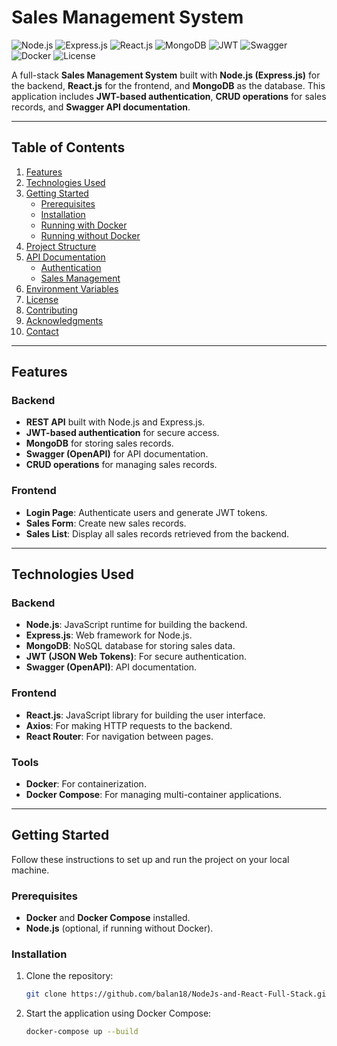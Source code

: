 # Sales Management System

![Node.js](https://img.shields.io/badge/Node.js-14.x-green)
![Express.js](https://img.shields.io/badge/Express.js-4.x-blue)
![React.js](https://img.shields.io/badge/React.js-17.x-61DAFB)
![MongoDB](https://img.shields.io/badge/MongoDB-5.x-green)
![JWT](https://img.shields.io/badge/JWT-Authentication-orange)
![Swagger](https://img.shields.io/badge/Swagger-API%20Documentation-brightgreen)
![Docker](https://img.shields.io/badge/Docker-Containerization-2496ED)
![License](https://img.shields.io/badge/License-MIT-blue)

A full-stack **Sales Management System** built with **Node.js (Express.js)** for the backend, **React.js** for the frontend, and **MongoDB** as the database. This application includes **JWT-based authentication**, **CRUD operations** for sales records, and **Swagger API documentation**.

---

## Table of Contents

1. [Features](#features)
2. [Technologies Used](#technologies-used)
3. [Getting Started](#getting-started)
   - [Prerequisites](#prerequisites)
   - [Installation](#installation)
   - [Running with Docker](#running-with-docker)
   - [Running without Docker](#running-without-docker)
4. [Project Structure](#project-structure)
5. [API Documentation](#api-documentation)
   - [Authentication](#authentication)
   - [Sales Management](#sales-management)
6. [Environment Variables](#environment-variables)
7. [License](#license)
8. [Contributing](#contributing)
9. [Acknowledgments](#acknowledgments)
10. [Contact](#contact)

---

## Features

### Backend
- **REST API** built with Node.js and Express.js.
- **JWT-based authentication** for secure access.
- **MongoDB** for storing sales records.
- **Swagger (OpenAPI)** for API documentation.
- **CRUD operations** for managing sales records.

### Frontend
- **Login Page**: Authenticate users and generate JWT tokens.
- **Sales Form**: Create new sales records.
- **Sales List**: Display all sales records retrieved from the backend.

---

## Technologies Used

### Backend
- **Node.js**: JavaScript runtime for building the backend.
- **Express.js**: Web framework for Node.js.
- **MongoDB**: NoSQL database for storing sales data.
- **JWT (JSON Web Tokens)**: For secure authentication.
- **Swagger (OpenAPI)**: API documentation.

### Frontend
- **React.js**: JavaScript library for building the user interface.
- **Axios**: For making HTTP requests to the backend.
- **React Router**: For navigation between pages.

### Tools
- **Docker**: For containerization.
- **Docker Compose**: For managing multi-container applications.

---

## Getting Started

Follow these instructions to set up and run the project on your local machine.

### Prerequisites

- **Docker** and **Docker Compose** installed.
- **Node.js** (optional, if running without Docker).

### Installation

1. Clone the repository:
   ```bash
   git clone https://github.com/balan18/NodeJs-and-React-Full-Stack.git

2. Start the application using Docker Compose:
   ```bash
   docker-compose up --build
